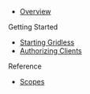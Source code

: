 * [Overview](/)

Getting Started
* [Starting Gridless](/docs/starting-gridless/)
* [Authorizing Clients](/docs/authorization/)

Reference
* [Scopes](/docs/scopes/)